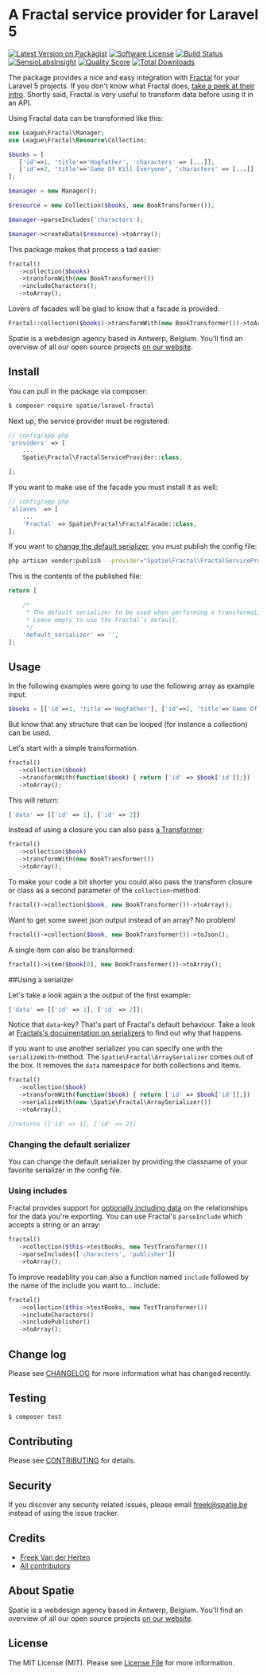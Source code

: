 # A Fractal service provider for Laravel 5

[![Latest Version on Packagist](https://img.shields.io/packagist/v/spatie/laravel-fractal.svg?style=flat-square)](https://packagist.org/packages/spatie/laravel-fractal)
[![Software License](https://img.shields.io/badge/license-MIT-brightgreen.svg?style=flat-square)](LICENSE.md)
[![Build Status](https://img.shields.io/travis/spatie/laravel-fractal/master.svg?style=flat-square)](https://travis-ci.org/spatie/laravel-fractal)
[![SensioLabsInsight](https://img.shields.io/sensiolabs/i/9f30e70e-f9d4-4ba2-940e-843788650850.svg?style=flat-square)](https://insight.sensiolabs.com/projects/9f30e70e-f9d4-4ba2-940e-843788650850)
[![Quality Score](https://img.shields.io/scrutinizer/g/spatie/laravel-fractal.svg?style=flat-square)](https://scrutinizer-ci.com/g/spatie/laravel-fractal)
[![Total Downloads](https://img.shields.io/packagist/dt/spatie/laravel-fractal.svg?style=flat-square)](https://packagist.org/packages/spatie/laravel-fractal)

The package provides a nice and easy integration with [Fractal](http://fractal.thephpleague.com/)
for your Laravel 5 projects. If you don't know what Fractal does, [take a peek at their intro](http://fractal.thephpleague.com/).
Shortly said, Fractal is very useful to transform data before using it in an API.

Using Fractal data can be transformed like this:

```php
use League\Fractal\Manager;
use League\Fractal\Resource\Collection;

$books = [
   ['id'=>1, 'title'=>'Hogfather', 'characters' => [...]], 
   ['id'=>2, 'title'=>'Game Of Kill Everyone', 'characters' => [...]]
];

$manager = new Manager();

$resource = new Collection($books, new BookTransformer());

$manager->parseIncludes('characters');

$manager->createData($resource)->toArray();
```

This package makes that process a tad easier:

```php
fractal()
   ->collection($books)
   ->transformWith(new BookTransformer())
   ->includeCharacters();
   ->toArray();
```

Lovers of facades will be glad to know that a facade is provided:
```php
Fractal::collection($books)->transformWith(new BookTransformer())->toArray();
```

Spatie is a webdesign agency based in Antwerp, Belgium. You'll find an overview of all 
our open source projects [on our website](https://spatie.be/opensource).

## Install

You can pull in the package via composer:
``` bash
$ composer require spatie/laravel-fractal
```

Next up, the service provider must be registered:

```php
// config/app.php
'providers' => [
    ...
    Spatie\Fractal\FractalServiceProvider::class,

];
```

If you want to make use of the facade you must install it as well:

```php
// config/app.php
'aliases' => [
    ...
    'Fractal' => Spatie\Fractal\FractalFacade::class,
];
```

If you want to [change the default serializer](https://github.com/spatie/laravel-fractal#changing-the-default-serializer), 
you must publish the config file:

```bash
php artisan vendor:publish --provider="Spatie\Fractal\FractalServiceProvider"
```

This is the contents of the published file:

```php
return [

    /*
     * The default serializer to be used when performing a transformation.
     * Leave empty to use the Fractal's default.
     */
    'default_serializer' => '',
];
```

## Usage

In the following examples were going to use the following array as example input:

```php
$books = [['id'=>1, 'title'=>'Hogfather'], ['id'=>2, 'title'=>'Game Of Kill Everyone']];
```

But know that any structure that can be looped (for instance a collection) can be used.

Let's start with a simple transformation.

```php
fractal()
   ->collection($book)
   ->transformWith(function($book) { return ['id' => $book['id']];})
   ->toArray();
``` 

This will return:
```php
['data' => [['id' => 1], ['id' => 2]]
```

Instead of using a closure you can also pass [a Transformer](http://fractal.thephpleague.com/transformers/):

```php
fractal()
   ->collection($book)
   ->transformWith(new BookTransformer())
   ->toArray();
```

To make your code a bit shorter you could also pass the transform closure or class as a 
second parameter of the `collection`-method:

```php
fractal()->collection($book, new BookTransformer())->toArray();
```

Want to get some sweet json output instead of an array? No problem!
```php
fractal()->collection($book, new BookTransformer())->toJson();
```

A single item can also be transformed:
```php
fractal()->item($book[0], new BookTransformer())->toArray();
```

##Using a serializer

Let's take a look again a the output of the first example:

```php
['data' => [['id' => 1], ['id' => 2]];
```

Notice that `data`-key? That's part of Fractal's default behaviour. Take a look at
[Fractals's documentation on serializers](http://fractal.thephpleague.com/serializers/) to find out why that happens.

If you want to use another serializer you can specify one with the `serializeWith`-method.
The `Spatie\Fractal\ArraySerializer` comes out of the box. It removes the `data` namespace for
both collections and items.

```php
fractal()
   ->collection($book)
   ->transformWith(function($book) { return ['id' => $book['id']];})
   ->serializeWith(new \Spatie\Fractal\ArraySerializer())
   ->toArray();

//returns [['id' => 1], ['id' => 2]]
```

### Changing the default serializer

You can change the default serializer by providing the classname of your favorite serializer in
the config file.

### Using includes

Fractal provides support for [optionally including data](http://fractal.thephpleague.com/transformers/) on the relationships for
the data you're exporting. You can use Fractal's `parseInclude` which accepts a string or an array:

```php
fractal()
   ->collection($this->testBooks, new TestTransformer())
   ->parseIncludes(['characters', 'publisher'])
   ->toArray();
```

To improve readablity you can also a function named `include` followed by the name
of the include you want to... include:

```php
fractal()
   ->collection($this->testBooks, new TestTransformer())
   ->includeCharacters()
   ->includePublisher()
   ->toArray();
```

## Change log

Please see [CHANGELOG](CHANGELOG.md) for more information what has changed recently.

## Testing

``` bash
$ composer test
```

## Contributing

Please see [CONTRIBUTING](CONTRIBUTING.md) for details.

## Security

If you discover any security related issues, please email freek@spatie.be instead of using the issue tracker.

## Credits

- [Freek Van der Herten](https://twitter.com/freekmurze)
- [All contributors](../../contributors)

## About Spatie
Spatie is a webdesign agency based in Antwerp, Belgium. You'll find an overview of all our open source projects [on our website](https://spatie.be/opensource).

## License

The MIT License (MIT). Please see [License File](LICENSE.md) for more information.
